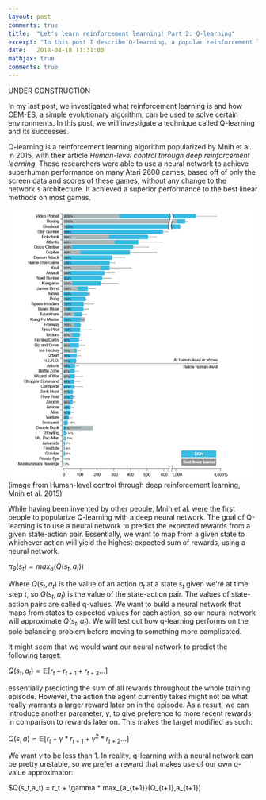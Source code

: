 ```yaml
---
layout: post
comments: true
title:  "Let's learn reinforcement learning! Part 2: Q-learning"
excerpt: "In this post I describe Q-learning, a popular reinforcement learning algorithm, and how it can be used to "
date:   2018-04-18 11:31:00
mathjax: true
comments: true
---
```


UNDER CONSTRUCTION

In my last post, we investigated what reinforcement learning is and how CEM-ES, a simple evolutionary algorithm, can be used to solve certain environments. In this post, we will investigate a technique called Q-learning and its successes.

Q-learning is a reinforcement learning algorithm popularized by Mnih et al. in 2015, with their article *Human-level control through deep reinforcement learning*. These researchers were able to use a neural network to achieve superhuman performance on many Atari 2600 games, based off of only the screen data and scores of these games, without any change to the network's architecture. It achieved a superior performance to the best linear methods on most games.

<img src = "/images/dqn_article/performance.PNG">
(image from Human-level control through deep reinforcement learning, Mnih et al. 2015)

While having been invented by other people, Mnih et al. were the first people to popularize Q-learning with a deep neural network. The goal of Q-learning is to use a neural network to predict the expected rewards from a given state-action pair. Essentially, we want to map from a given state to whichever action will yield the highest expected sum of rewards, using a neural network. 

$\pi_\theta(s_t) = max_a(Q(s_t,a_t))$

Where $Q(s_t,a_t)$ is the value of an action $a_t$ at a state $s_t$ given we're at time step t, so $Q(s_t,a_t)$ is the value of the state-action pair. The values of state-action pairs are called q-values. We want to build a neural network that maps from states to expected values for each action, so our neural network will approximate $Q(s_t,a_t)$. We will test out how q-learning performs on the pole balancing problem before moving to something more complicated.

It might seem that we would want our neural network to predict the following target:

$Q(s_t,a_t) = \mathbb{E}[r_t + r_{t+1} + r_{t+2} ...]$

essentially predicting the sum of all rewards throughout the whole training episode. However, the action the agent currently takes might not be what really warrants a larger reward later on in the episode. As a result, we can introduce another parameter, $\gamma$, to give preference to more recent rewards in comparison to rewards later on. This makes the target modified as such:

$Q(s,a) = \mathbb{E}[r_t + \gamma * r_{t+1} + \gamma^2 * r_{t+2} ...]$

We want $\gamma$ to be less than 1. In reality, q-learning with a neural network can be pretty unstable, so we prefer a reward that makes use of our own q-value approximator:

$Q(s_t,a_t) = r_t + \gamma * max_{a_{t+1}}(Q_{t+1},a_{t+1})
